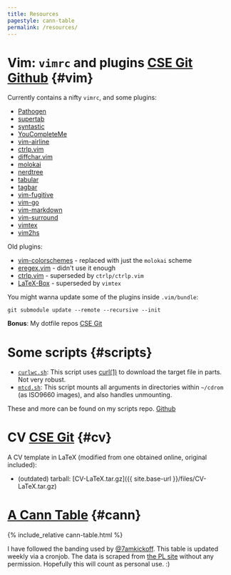 ```yaml
---
title: Resources
pagestyle: cann-table
permalink: /resources/
---
```

# Vim: `vimrc` and plugins [CSE Git](https://git.cse.iitb.ac.in/murukesh/vimrc) [Github](https://github.com/murukeshm/vimrc) {#vim}

<div markdown="1" id="plugins-list">

Currently contains a nifty `vimrc`, and some plugins:

- [Pathogen](http://www.vim.org/scripts/script.php?script_id=2332) 
- [supertab](https://github.com/ervandew/supertab)
- [syntastic](https://github.com/scrooloose/syntastic)
- [YouCompleteMe](https://github.com/Valloric/YouCompleteMe.git)
- [vim-airline](https://github.com/bling/vim-airline)
- [ctrlp.vim](https://github.com/ctrlpvim/ctrlp.vim.git)
- [diffchar.vim](https://github.com/vim-scripts/diffchar.vim)
- [molokai](https://github.com/tomasr/molokai.git)
- [nerdtree](https://github.com/scrooloose/nerdtree.git)
- [tabular](https://github.com/godlygeek/tabular.git)
- [tagbar](https://github.com/majutsushi/tagbar.git)
- [vim-fugitive](https://github.com/tpope/vim-fugitive.git)
- [vim-go](https://github.com/fatih/vim-go.git)
- [vim-markdown](https://github.com/gabrielelana/vim-markdown)
- [vim-surround](https://github.com/tpope/vim-surround.git)
- [vimtex](https://github.com/lervag/vimtex)
- [vim2hs](https://github.com/dag/vim2hs)

</div>

Old plugins:

- [vim-colorschemes](https://github.com/flazz/vim-colorschemes.git) - replaced with just the `molokai` scheme
- [eregex.vim](https://github.com/othree/eregex.vim.git) - didn't use it enough
- [ctrlp.vim](https://github.com/kien/ctrlp.vim) - superseded by `ctrlp/ctrlp.vim`
- [LaTeX-Box](https://github.com/LaTeX-Box-Team/LaTeX-Box.git) - superseded by `vimtex`

You might wanna update some of the plugins inside `.vim/bundle`:

    git submodule update --remote --recursive --init 

**Bonus**: My dotfile repos [CSE Git](https://git.cse.iitb.ac.in/murukesh/home)

<!-- section -->

# Some scripts {#scripts}

- [`curlwc.sh`](https://github.com/murukeshm/scripts/blob/master/curlwc.sh):
This script uses [curl(1)](http://manpages.ubuntu.com/curl.1) to download the
target file in parts. Not very robust.
- [`mtcd.sh`](https://github.com/murukeshm/scripts/blob/master/mtcd.sh):
This script mounts all arguments in directories within `~/cdrom` (as ISO9660
images), and also handles unmounting.

These and more can be found on my scripts repo. [Github](https://github.com/murukeshm/scripts)

<!-- section -->

# CV [CSE Git](https://git.cse.iitb.ac.in/murukesh/cv) {#cv}
A CV template in LaTeX (modified from one obtained online, original included):  

- (outdated) tarball: [CV-LaTeX.tar.gz]({{ site.base-url }}/files/CV-LaTeX.tar.gz)

<!-- section -->

# [A Cann Table][cann-table] {#cann}

<div id="cann-table-area">
{% include_relative cann-table.html %}
</div>

I have followed the banding used by [@7amkickoff][7amkickoff].  This table is
updated weekly via a cronjob.  The data is scraped from [the PL site][epl]
without any permission.  Hopefully this will count as personal use. :)

[cann-table]: http://www.sussex.ac.uk/Users/iane/cannyclubs.php
[7amkickoff]: http://www.7amkickoff.com/2012/cann-tables-show-the-gap-between-arsenal-and-the-top-is-smaller-than-you-think/
[epl]: http://www.premierleague.com/en-gb/matchday/league-table.html
